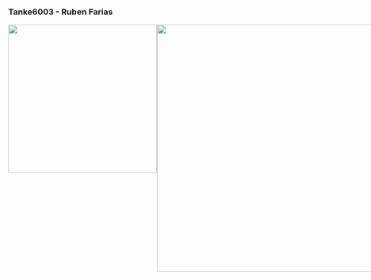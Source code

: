 ### Tanke6003 - Ruben Farias
<div style="display:flex">
<a href="https://github.com/Tanke6003" style="margin-right:auto" >
  <img align="center" src="https://github-readme-stats.vercel.app/api/top-langs/?username=Tanke6003&theme=dark" width="300" />
</a>
<a href="https://github.com/Tanke6003" style="margin-left:auto">
  <img align="center"   src="https://github-readme-stats.vercel.app/api?username=Tanke6003&show_icons=true&title_color=007bff&icon_color=4a90e2&text_color=e0e0e0&bg_color=121212" width="500" />
</a>
</div>

